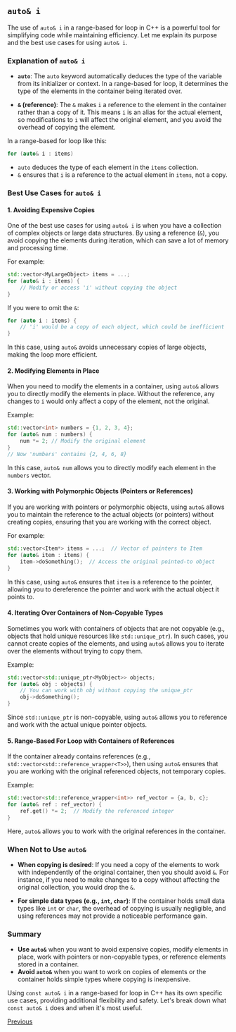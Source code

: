 ## `auto& i`

The use of `auto& i` in a range-based for loop in C++ is a powerful tool for simplifying code while maintaining
efficiency. Let me explain its purpose and the best use cases for using `auto& i`.

### Explanation of `auto& i`

- **`auto`**: The `auto` keyword automatically deduces the type of the variable from its initializer or context. In a
  range-based for loop, it determines the type of the elements in the container being iterated over.

- **`&` (reference)**: The `&` makes `i` a reference to the element in the container rather than a copy of it. This
  means `i` is an alias for the actual element, so modifications to `i` will affect the original element, and you avoid
  the overhead of copying the element.

In a range-based for loop like this:

```cpp
for (auto& i : items)
```

- `auto` deduces the type of each element in the `items` collection.
- `&` ensures that `i` is a reference to the actual element in `items`, not a copy.

### Best Use Cases for `auto& i`

#### 1. **Avoiding Expensive Copies**

One of the best use cases for using `auto& i` is when you have a collection of complex objects or large data structures.
By using a reference (`&`), you avoid copying the elements during iteration, which can save a lot of memory and
processing time.

For example:

```cpp
std::vector<MyLargeObject> items = ...;
for (auto& i : items) {
    // Modify or access 'i' without copying the object
}
```

If you were to omit the `&`:

```cpp
for (auto i : items) {
    // 'i' would be a copy of each object, which could be inefficient
}
```

In this case, using `auto&` avoids unnecessary copies of large objects, making the loop more efficient.

#### 2. **Modifying Elements in Place**

When you need to modify the elements in a container, using `auto&` allows you to directly modify the elements in place.
Without the reference, any changes to `i` would only affect a copy of the element, not the original.

Example:

```cpp
std::vector<int> numbers = {1, 2, 3, 4};
for (auto& num : numbers) {
    num *= 2; // Modify the original element
}
// Now 'numbers' contains {2, 4, 6, 8}
```

In this case, `auto& num` allows you to directly modify each element in the `numbers` vector.

#### 3. **Working with Polymorphic Objects (Pointers or References)**

If you are working with pointers or polymorphic objects, using `auto&` allows you to maintain the reference to the
actual objects (or pointers) without creating copies, ensuring that you are working with the correct object.

For example:

```cpp
std::vector<Item*> items = ...;  // Vector of pointers to Item
for (auto& item : items) {
    item->doSomething();  // Access the original pointed-to object
}
```

In this case, using `auto&` ensures that `item` is a reference to the pointer, allowing you to dereference the pointer
and work with the actual object it points to.

#### 4. **Iterating Over Containers of Non-Copyable Types**

Sometimes you work with containers of objects that are not copyable (e.g., objects that hold unique resources like
`std::unique_ptr`). In such cases, you cannot create copies of the elements, and using `auto&` allows you to iterate
over the elements without trying to copy them.

Example:

```cpp
std::vector<std::unique_ptr<MyObject>> objects;
for (auto& obj : objects) {
    // You can work with obj without copying the unique_ptr
    obj->doSomething();
}
```

Since `std::unique_ptr` is non-copyable, using `auto&` allows you to reference and work with the actual unique pointer
objects.

#### 5. **Range-Based For Loop with Containers of References**

If the container already contains references (e.g., `std::vector<std::reference_wrapper<T>>`), then using `auto&`
ensures that you are working with the original referenced objects, not temporary copies.

Example:

```cpp
std::vector<std::reference_wrapper<int>> ref_vector = {a, b, c};
for (auto& ref : ref_vector) {
    ref.get() *= 2;  // Modify the referenced integer
}
```

Here, `auto&` allows you to work with the original references in the container.

### When Not to Use `auto&`

- **When copying is desired**: If you need a copy of the elements to work with independently of the original container,
  then you should avoid `&`. For instance, if you need to make changes to a copy without affecting the original
  collection, you would drop the `&`.

- **For simple data types (e.g., `int`, `char`)**: If the container holds small data types like `int` or `char`, the
  overhead of copying is usually negligible, and using references may not provide a noticeable performance gain.

### Summary

- **Use `auto&`** when you want to avoid expensive copies, modify elements in place, work with pointers or non-copyable
  types, or reference elements stored in a container.
- **Avoid `auto&`** when you want to work on copies of elements or the container holds simple types where copying is
  inexpensive.

Using `const auto& i` in a range-based for loop in C++ has its own specific use cases, providing additional flexibility
and safety. Let's break down what `const auto& i` does and when it's most useful.

[Previous](./README.md)